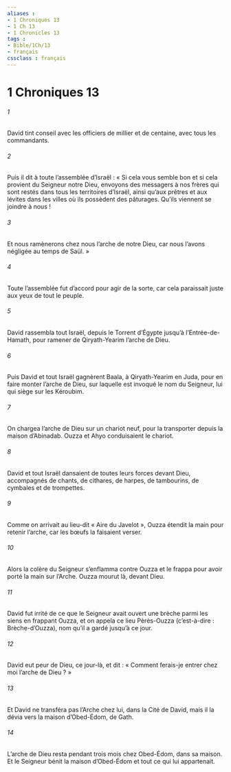 ```yaml
---
aliases : 
- 1 Chroniques 13
- 1 Ch 13
- 1 Chronicles 13
tags : 
- Bible/1Ch/13
- français
cssclass : français
---
```


# 1 Chroniques 13

###### 1
David tint conseil avec les officiers de millier et de centaine, avec tous les commandants.
###### 2
Puis il dit à toute l’assemblée d’Israël : « Si cela vous semble bon et si cela provient du Seigneur notre Dieu, envoyons des messagers à nos frères qui sont restés dans tous les territoires d’Israël, ainsi qu’aux prêtres et aux lévites dans les villes où ils possèdent des pâturages. Qu’ils viennent se joindre à nous !
###### 3
Et nous ramènerons chez nous l’arche de notre Dieu, car nous l’avons négligée au temps de Saül. »
###### 4
Toute l’assemblée fut d’accord pour agir de la sorte, car cela paraissait juste aux yeux de tout le peuple.
###### 5
David rassembla tout Israël, depuis le Torrent d’Égypte jusqu’à l’Entrée-de-Hamath, pour ramener de Qiryath-Yearim l’arche de Dieu.
###### 6
Puis David et tout Israël gagnèrent Baala, à Qiryath-Yearim en Juda, pour en faire monter l’arche de Dieu, sur laquelle est invoqué le nom du Seigneur, lui qui siège sur les Kéroubim.
###### 7
On chargea l’arche de Dieu sur un chariot neuf, pour la transporter depuis la maison d’Abinadab. Ouzza et Ahyo conduisaient le chariot.
###### 8
David et tout Israël dansaient de toutes leurs forces devant Dieu, accompagnés de chants, de cithares, de harpes, de tambourins, de cymbales et de trompettes.
###### 9
Comme on arrivait au lieu-dit « Aire du Javelot », Ouzza étendit la main pour retenir l’arche, car les bœufs la faisaient verser.
###### 10
Alors la colère du Seigneur s’enflamma contre Ouzza et le frappa pour avoir porté la main sur l’Arche. Ouzza mourut là, devant Dieu.
###### 11
David fut irrité de ce que le Seigneur avait ouvert une brèche parmi les siens en frappant Ouzza, et on appela ce lieu Pèrès-Ouzza (c’est-à-dire : Brèche-d’Ouzza), nom qu’il a gardé jusqu’à ce jour.
###### 12
David eut peur de Dieu, ce jour-là, et dit : « Comment ferais-je entrer chez moi l’arche de Dieu ? »
###### 13
Et David ne transféra pas l’Arche chez lui, dans la Cité de David, mais il la dévia vers la maison d’Obed-Édom, de Gath.
###### 14
L’arche de Dieu resta pendant trois mois chez Obed-Édom, dans sa maison. Et le Seigneur bénit la maison d’Obed-Édom et tout ce qui lui appartenait.
